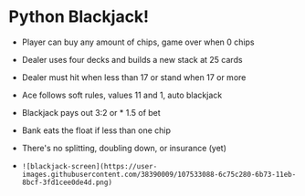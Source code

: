 # Python Blackjack!

- Player can buy any amount of chips, game over when 0 chips
- Dealer uses four decks and builds a new stack at 25 cards
- Dealer must hit when less than 17 or stand when 17 or more
- Ace follows soft rules, values 11 and 1, auto blackjack
- Blackjack pays out 3:2 or * 1.5 of bet
- Bank eats the float if less than one chip
- There's no splitting, doubling down, or insurance (yet)

-     ![blackjack-screen](https://user-images.githubusercontent.com/38390009/107533088-6c75c280-6b73-11eb-8bcf-3fd1cee0de4d.png)

